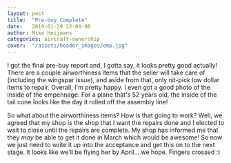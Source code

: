 ```yaml
---
layout: post
title:  "Pre-buy Complete"
date:   2019-01-29 12:00:00
author: Mike Heijmans
categories: aircraft-ownership
cover:  "/assets/header_images/emp.jpg"
---
```


I got the final pre-buy report and, I gotta say, it looks pretty good actually! There are a couple airworthiness items that the seller will take care of (including the wingspar issue), and aside from that, only nit-pick low dollar items to repair. Overall, I'm pretty happy. I even got a good photo of the inside of the empennage. For a plane that's 52 years old, the inside of the tail cone looks like the day it rolled off the assembly line! 

So what about the airworthiness items? How is that going to work? Well, we agreed that my shop is the shop that I want the repairs done and I elected to wait to close until the repairs are complete. My shop has informed me that they _may_ be able to get it done in March which would be awesome! So now we just need to write it up into the acceptance and get this on to the next stage. It looks like we'll be flying her by April... we hope. Fingers crossed :) 
